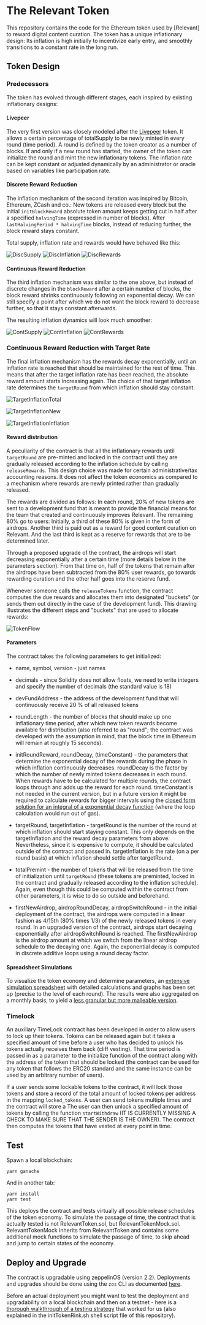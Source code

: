# The Relevant Token

This repository contains the code for the Ethereum token used by [Relevant] to reward digital content curation. The token has a unique inflationary design: Its inflation is high initially to incentivize early entry, and smoothly transitions to a constant rate in the long run.


## Token Design

### Predecessors

The token has evolved through different stages, each inspired by existing inflationary designs:

#### Livepeer

The very first version was closely modeled after the [Livepeer](https://github.com/livepeer/protocol) token. It allows a certain percentage of totalSupply to be newly minted in every round (time period). A round is defined by the token creator as a number of blocks. If and only if a new round has started, the owner of the token can initialize the round and mint the new inflationary tokens. The inflation rate can be kept constant or adjusted dynamically by an administrator or oracle based on variables like participation rate.

#### Discrete Reward Reduction

The inflation mechanism of the second iteration was inspired by Bitcoin, Ethereum, ZCash and co.: New tokens are released every block but the initial `initBlockReward` absolute token amount keeps getting cut in half after a specified `halvingTime` (expressed in number of blocks). After `lastHalvingPeriod * halvingTime` blocks, instead of reducing further, the block reward stays constant.

Total supply, inflation rate and rewards would have behaved like this:

![DiscSupply](https://images.zenhubusercontent.com/5c42fb74b0c6b33edb490cee/c21ca0c5-00b5-4877-acf5-f52138acc4ce)
![DiscInflation](https://images.zenhubusercontent.com/5c42fb74b0c6b33edb490cee/6c647354-5a81-452b-b724-e73391a88831)
![DiscRewards](https://images.zenhubusercontent.com/5c42fb74b0c6b33edb490cee/c4bb4a1b-12e6-45f3-95c7-4cd09e26f82e)


#### Continuous Reward Reduction

The third inflation mechanism was similar to the one above, but instead of discrete changes in the `blockReward` after a certain number of blocks, the block reward shrinks continuously following an exponential decay. We can still specify a point after which we do not want the block reward to decrease further, so that it stays constant afterwards.

The resulting inflation dynamics will look much smoother:

![ContSupply](https://images.zenhubusercontent.com/5c42fb74b0c6b33edb490cee/26288dad-c679-4c6d-9bcf-32b115d7a68d)
![ContInflation](https://images.zenhubusercontent.com/5c42fb74b0c6b33edb490cee/ab7489f0-4d63-44f9-afc5-f84111162e3c)
![ContRewards](https://images.zenhubusercontent.com/5c42fb74b0c6b33edb490cee/08de6f99-96ef-4122-9c5b-b63950579b7c)


### Continuous Reward Reduction with Target Rate

The final inflation mechanism has the rewards decay exponentially, until an inflation rate is reached that should be maintained for the rest of time. This means that after the target inflation rate has been reached, the absolute reward amount starts increasing again. The choice of that target inflation rate determines the `targetRound` from which inflation should stay constant.

![TargetInflationTotal](https://docs.google.com/spreadsheets/d/e/2PACX-1vRyzvgvwpqAewSBgFbeLosFO2j5mJ5t8DfKVLt-aJVCAQ7BBF7MullGYJfYYFeRhzDjkwJhbeUb4osN/pubchart?oid=416274888&format=image)

![TargetInflationNew](https://docs.google.com/spreadsheets/d/e/2PACX-1vRyzvgvwpqAewSBgFbeLosFO2j5mJ5t8DfKVLt-aJVCAQ7BBF7MullGYJfYYFeRhzDjkwJhbeUb4osN/pubchart?oid=1580316024&format=image)

![TargetInflationInflation](https://docs.google.com/spreadsheets/d/e/2PACX-1vRyzvgvwpqAewSBgFbeLosFO2j5mJ5t8DfKVLt-aJVCAQ7BBF7MullGYJfYYFeRhzDjkwJhbeUb4osN/pubchart?oid=1228023220&format=image)


#### Reward distribution

A peculiarity of the contract is that all the inflationary rewards until `targetRound` are pre-minted and locked in the contract until they are gradually released according to the inflation schedule by calling `releaseRewards`. This design choice was made for certain administrative/tax accounting reasons. It does not affect the token economics as compared to a mechanism where rewards are newly printed rather than gradually released.

The rewards are divided as follows: In each round, 20% of new tokens are sent to a development fund that is meant to provide the financial means for the team that created and continuously improves Relevant. The remaining 80% go to users: Initially, a third of these 80% is given in the form of airdrops. Another third is paid out as a reward for good content curation on Relevant. And the last third is kept as a reserve for rewards that are to be determined later.

Through a proposed upgrade of the contract, the airdrops will start decreasing exponentially after a certain time (more details below in the parameters section). From that time on, half of the tokens that remain after the airdrops have been subtracted from the 80% user rewards, go towards rewarding curation and the other half goes into the reserve fund.

Whenever someone calls the `releaseTokens` function, the contract computes the due rewards and allocates them into designated "buckets" (or sends them out directly in the case of the development fund). This drawing illustrates the different steps and "buckets" that are used to allocate rewards:

![TokenFlow](https://user-images.githubusercontent.com/37867491/52302053-5af9ee80-298c-11e9-8c92-2163c0956ff7.png)


#### Parameters

The contract takes the following parameters to get initialized:

* name, symbol, version - just names

* decimals - since Solidity does not allow floats, we need to write integers and specify the number of decimals (the standard value is 18)

* devFundAddress - the address of the development fund that will continuously receive 20 % of all released tokens

* roundLength - the number of blocks that should make up one inflationary time period, after which new token rewards become available for distribution (also referred to as "round"; the contract was developed with the assumption in mind, that the block time in Ethereum will remain at roughly 15 seconds).

* initRoundReward, roundDecay, (timeConstant) - the parameters that determine the exponential decay of the rewards during the phase in which inflation continuously decreases. roundDecay is the factor by which the number of newly minted tokens decreases in each round. When rewards have to be calculated for multiple rounds, the contract loops through and adds up the reward for each round. timeConstant is not needed in the current version, but in a future version it might be required to calculate rewards for bigger intervals using the [closed form solution for an integral of a exponential decay function](insertlink) (where the loop calculation would run out of gas).

* targetRound, targetInflation - targetRound is the number of the round at which inflation should start staying constant. This only depends on the targetInflation and the reward decay parameters from above. Nevertheless, since it is expensive to compute, it should be calculated outside of the contract and passed in. targetInflation is the rate (on a per round basis) at which inflation should settle after targetRound.

* totalPremint - the number of tokens that will be released from the time of initialization until `targetRound` (these tokens are preminted, locked in the contract and gradually released according to the inflation schedule). Again, even though this could be computed within the contract from other parameters, it is wise to do so outside and beforehand.

* firstNewAirdrop, airdropRoundDecay, airdropSwitchRound - in the initial deployment of the contract, the airdrops were computed in a linear fashion as 4/15th (80% times 1/3) of the newly released tokens in every round. In an upgraded version of the contract, airdrops start decaying exponentially after airdropSwitchRound is reached. The firstNewAirdrop is the airdrop amount at which we switch from the linear airdrop schedule to the decaying one. Again, the exponential decay is computed in discrete additive loops using a round decay factor.


#### Spreadsheet Simulations

To visualize the token economy and determine parameters, an [extensive simulation spreadsheet](https://drive.google.com/open?id=1zu1cf1fkoHiD_xTnecW9P33DH19zSsxqhrkdlSHm1WU) with detailed calculations and graphs has been set up (precise to the level of each round). The results were also aggregated on a monthly basis, to yield a [less granular but more malleable version](https://docs.google.com/spreadsheets/d/1psM32i5MpS-N0QXVYbqRjlgLOJTSqD5z7tlBqvxMsWY/edit?usp=sharing).



### Timelock

An auxiliary TimeLock contract has been developed in order to allow users to lock up their tokens. Tokens can be released again but it takes a specified amount of time before a user who has decided to unlock his tokens actually receives them back (cliff vesting). That time period is passed in as a parameter to the initialize function of the contract along with the address of the token that should be locked (the contract can be used for any token that follows the ERC20 standard and the same instance can be used by an arbitrary number of users). 

If a user sends some lockable tokens to the contract, it will lock those tokens and store a record of the total amount of locked tokens per address in the mapping `locked_tokens`. A user can send tokens multiple times and the contract will store a  The user can then unlock a specified amount of tokens by calling the function `startWithdraw` (IT IS CURRENTLY MISSING A CHECK TO MAKE SURE THAT THE SENDER IS THE OWNER). The contract then computes the tokens that have vested at every point in time.


## Test

Spawn a local blockchain:
```
yarn ganache
```
And in another tab:
```
yarn install
yarn test
```

This deploys the contract and tests virtually all possible release schedules of the token economy. To simulate the passage of time, the contract that is actually tested is not RelevantToken.sol, but RelevantTokenMock.sol. RelevantTokenMock inherits from RelevantToken and contains some additional mock functions to simulate the passage of time, to skip ahead and jump to certain states of the economy.


## Deploy and Upgrade

The contract is upgradable using zeppelinOS (version 2.2). Deployments and upgrades should be done using the `zos` CLI as documented [here](https://docs.zeppelinos.org/docs/2.2.0/start.html).

Before an actual deployment you might want to test the deployment and upgradability on a local blockchain and then on a testnet - here is a [thorough walkthrough of a  testing strategy](https://blog.zeppelinos.org/testing-real-world-contract-upgrades/) that worked for us (also explained in the initTokenRink.sh shell script file of this repository).
